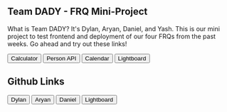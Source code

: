 ## Team DADY - FRQ Mini-Project

What is Team DADY? It's Dylan, Aryan, Daniel, and Yash. This is our mini project to test frontend and deployment of our four FRQs from the past weeks. Go ahead and try out these links!


<button onclick="location.href='/calculator';"> Calculator </button>
<button onclick="location.href='/person';"> Person API </button>
<button onclick="location.href='/calendar';"> Calendar </button>
<button onclick="location.href='/lightboard';"> Lightboard </button>


## Github Links
<button onclick="location.href='https://github.com/Dylanluo05';"> Dylan </button>
<button onclick="location.href='https://github.com/Aryanboxout';"> Aryan </button>
<button onclick="location.href='https://github.com/dtsivkovski';"> Daniel </button>
<button onclick="location.href='https://github.com/YashShah138';"> Lightboard </button>